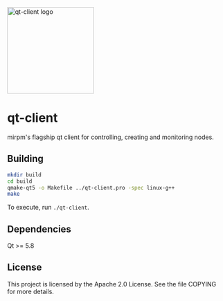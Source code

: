 <img alt="qt-client logo" src="https://raw.githubusercontent.com/mirpm/qt-client/master/assets/qt-client.svg" width="200px"/>

# qt-client

mirpm's flagship qt client for controlling, creating and monitoring nodes.

## Building

```bash
mkdir build
cd build
qmake-qt5 -o Makefile ../qt-client.pro -spec linux-g++
make
```

To execute, run `./qt-client`.

## Dependencies

Qt >= 5.8

## License

This project is licensed by the Apache 2.0 License. See the file COPYING for more details.
